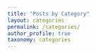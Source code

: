 ```yaml
---
title: "Posts by Category"
layout: categories
permalink: /categories/
author_profile: true
taxonomy: categories
---
```

